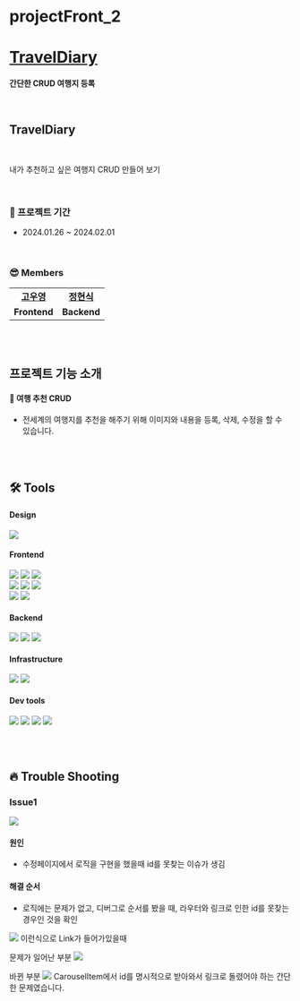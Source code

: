 # projectFront_2

# [TravelDiary]()

<b>간단한 CRUD 여행지 등록</b>

<br />

## TravelDiary

<br />

내가 추천하고 싶은 여행지 CRUD 만들어 보기

<br/>

### 📆 프로젝트 기간

- 2024.01.26 ~ 2024.02.01

<br/>

### 😎 Members

<table>
   <tr>
    <td align="center"><b><a href="https://github.com/simpleProjectTeam/projectFront_2">고우영</a></b></td>
    <td align="center"><b><a href="https://github.com/simpleProjectTeam/projectBack_2">정현식</a></b></td>
  </tr>
  <tr>
    <td align="center"><b>Frontend</b></td>
    <td align="center"><b>Backend</b></td>
  </tr>
</table>

<br/>
<br/>

## 프로젝트 기능 소개

#### 🐰 여행 추천 CRUD

- 전세계의 여행지를 추천을 해주기 위해 이미지와 내용을 등록, 삭제, 수정을 할 수 있습니다.


<br/>
<br/>

## 🛠 Tools

#### Design

<p>
  <img src="https://img.shields.io/badge/Figma-F24E1E?style=for-the-badge&logo=Figma&logoColor=white"/>
</p>

#### Frontend

<p>
  <img src="https://img.shields.io/badge/javascript-F7DF1E?style=for-the-badge&logo=javascript&logoColor=black">
  <img src="https://img.shields.io/badge/html-E34F26?style=for-the-badge&logo=html5&logoColor=white">
  <img src="https://img.shields.io/badge/css-1572B6?style=for-the-badge&logo=css3&logoColor=white">
  <br>
  <img src="https://img.shields.io/badge/React-61DAFB?style=for-the-badge&logo=React&logoColor=black">
  <img src="https://img.shields.io/badge/React_Router-CA4245?style=for-the-badge&logo=react-router&logoColor=white">
  <img src="https://img.shields.io/badge/Tailwind_CSS-38B2AC?style=for-the-badge&logo=tailwind-css&logoColor=white">
  <br>
  <img src="https://img.shields.io/badge/Reacticons-61DAFB?style=for-the-badge&logo=react&logoColor=white">
  <img src="https://img.shields.io/badge/Fetch_API-F7DF1E?style=for-the-badge&logo=fetch-api&logoColor=black">
</p>

#### Backend

<p>
  <img src="https://img.shields.io/badge/PostgreSQL-336791?style=for-the-badge&logo=postgresql&logoColor=white">
  <img src="https://img.shields.io/badge/Express-000000?style=for-the-badge&logo=express&logoColor=white">
  <img src="https://img.shields.io/badge/Node.js-339933?style=for-the-badge&logo=node.js&logoColor=white">
</p>

#### Infrastructure

<p>
  <img src="https://img.shields.io/badge/Fly.io-2B7AC9?style=for-the-badge&logo=fly.io&logoColor=white">
  <img src="https://img.shields.io/badge/Vercel-000000?style=for-the-badge&logo=vercel&logoColor=white">
</p>

#### Dev tools

<p> 
  <img src="https://img.shields.io/badge/Visual%20Studio%20Code-0078d7.svg?style=for-the-badge&logo=visual-studio-code&logoColor=white">
  <img src="https://img.shields.io/badge/git-%23F05033.svg?style=for-the-badge&logo=git&logoColor=white">
  <img src="https://img.shields.io/badge/github-%23121011.svg?style=for-the-badge&logo=github&logoColor=white">
  <img src="https://img.shields.io/badge/Postman-FF6C37?style=for-the-badge&logo=postman&logoColor=white">
</p>

<br>
<br>

## 🔥 Trouble Shooting

### Issue1
  <img src="https://i.postimg.cc/G2VLX81z/2024-01-30-153839.png">

#### 원인

  - 수정페이지에서 로직을 구현을 했을때 id를 못찾는 이슈가 생김

#### 해결 순서
  - 로직에는 문제가 없고, 디버그로 순서를 봤을 때, 라우터와 링크로 인한 id를 못찾는 경우인 것을 확인

  <img src="https://i.postimg.cc/26vMfVZ0/2024-01-30-153856.png"> 
  이런식으로 Link가 들어가있을때

  문제가 일어난 부분 
  <img src="https://i.postimg.cc/bvRSVR6g/2024-01-30-154648.png"> 

  바뀐 부분
  <img src="https://i.postimg.cc/j5zgFmp9/2024-01-30-153906.png">
  CarouselItem에서 id를 명시적으로 받아와서 링크로 돌렸어야 하는 간단한 문제였습니다.
<br/>


